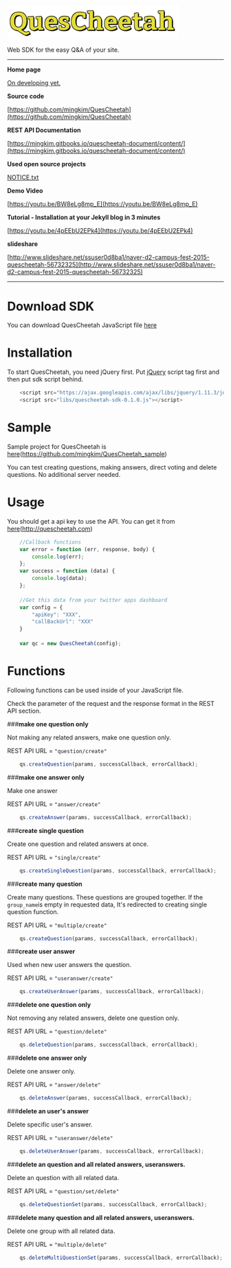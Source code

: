 <img src="./QuesCheetah/static/images/quescheetah-logo.png" width="400">

Web SDK for the easy Q&A of your site.


---

**Home page**

[On developing yet.]()

**Source code**

[https://github.com/mingkim/QuesCheetah](https://github.com/mingkim/QuesCheetah)

**REST API Documentation**

[https://mingkim.gitbooks.io/quescheetah-document/content/](https://mingkim.gitbooks.io/quescheetah-document/content/)

**Used open source projects**

[NOTICE.txt](./NOTICE.txt)

**Demo Video**

[https://youtu.be/BW8eLg8mp_E](https://youtu.be/BW8eLg8mp_E)

**Tutorial - Installation at your Jekyll blog in 3 minutes**

[https://youtu.be/4pEEbU2EPk4](https://youtu.be/4pEEbU2EPk4)

**slideshare**

[http://www.slideshare.net/ssuser0d8ba1/naver-d2-campus-fest-2015-quescheetah-56732325](http://www.slideshare.net/ssuser0d8ba1/naver-d2-campus-fest-2015-quescheetah-56732325)


---


# Download SDK
You can download QuesCheetah JavaScript file [here](https://raw.githubusercontent.com/mingkim/QuesCheetah/master/QuesCheetah/static/js/quescheetah-sdk-0.1.0.js)


# Installation

To start QuesCheetah, you need jQuery first. Put [jQuery](http://jquery.com/) script tag first and then put sdk script behind.


``` javascript
    <script src="https://ajax.googleapis.com/ajax/libs/jquery/1.11.3/jquery.min.js"></script>
    <script src="libs/quescheetah-sdk-0.1.0.js"></script>
```


# Sample

Sample project for QuesCheetah is [here](https://github.com/mingkim/QuesCheetah_sample)(https://github.com/mingkim/QuesCheetah_sample)

You can test creating questions, making answers, direct voting and delete questions.
No additional server needed.

# Usage

You should get a api key to use the API. You can get it from [here](http://quescheetah.com)(http://quescheetah.com)

```javascript
    //Callback functions
    var error = function (err, response, body) {
        console.log(err);
    };
    var success = function (data) {
        console.log(data);
    };

    //Get this data from your twitter apps dashboard
    var config = {
        "apiKey": "XXX",
        "callBackUrl": "XXX"
    }

    var qc = new QuesCheetah(config);

```

# Functions

Following functions can be used inside of your JavaScript file. 

Check the parameter of the request and the response format in the REST API section.



###**make one question only**

Not making any related answers, make one question only.

REST API URL = ```"question/create"```

```javascript
    qs.createQuestion(params, successCallback, errorCallback);
```

###**make one answer only**

Make one answer

REST API URL = ```"answer/create"```

```javascript
    qs.createAnswer(params, successCallback, errorCallback);
```

###**create single question**

Create one question and related answers at once.

REST API URL = ```"single/create"```

```javascript
    qs.createSingleQuestion(params, successCallback, errorCallback);
```

###**create many question**

Create many questions. These questions are grouped together.
If the ```group_name```is empty in requested data, It's redirected to creating single question function.

REST API URL = ```"multiple/create"```


```javascript
    qs.createQuestion(params, successCallback, errorCallback);
```

###**create user answer**

Used when new user answers the question. 

REST API URL = ```"useranswer/create"```

```javascript
    qs.createUserAnswer(params, successCallback, errorCallback);
```

###**delete one question only**

Not removing any related answers, delete one question only.

REST API URL = ```"question/delete"```


```javascript
    qs.deleteQuestion(params, successCallback, errorCallback);
```

###**delete one answer only**

Delete one answer only.

REST API URL = ```"answer/delete"```


```javascript
    qs.deleteAnswer(params, successCallback, errorCallback);
```

###**delete an user's answer**

Delete specific user's answer.

REST API URL = ```"useranswer/delete"```


```javascript
    qs.deleteUserAnswer(params, successCallback, errorCallback);
```

###**delete an question and all related answers, useranswers.**

Delete an question with all related data.

REST API URL = ```"question/set/delete"```

```javascript
    qs.deleteQuestionSet(params, successCallback, errorCallback);
```

###**delete many question and all related answers, useranswers.**

Delete one group with all related data.

REST API URL = ```"multiple/delete"```

```javascript
    qs.deleteMultiQuestionSet(params, successCallback, errorCallback);
```

